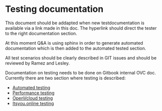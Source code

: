# Testing documentation

This document should be addapted when new testdocumentation is available via a link made in this doc. The hyperlink should direct the tester to the right documentation section.

At this moment Q&A is using sphinx in order to generate automated documentation which is then added to the automated tested section.

All test scenarios should be clearly described in GIT issues and should be reviewed by Ramez and Lesley.

Documentation on testing needs to be done on Gitbook internal OVC doc. Currently there are two section where testing is described:  
- [Automated testing](https://gig.gitbooks.io/ovcdoc_internal/content/testing/automated_testing/automated_testing.html)
- [Performance testing](https://github.com/0-complexity/G8_testing/tree/master/Environment_testing/performance%20testing)
- [OpenVcloud testing](https://github.com/0-complexity/G8_testing/tree/master/Openvcloud)
- [Itsyou.online testing](https://github.com/0-complexity/G8_testing/tree/master/Itsyouonline_testing)
